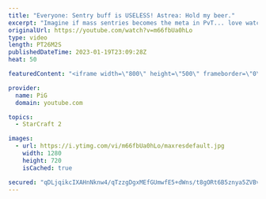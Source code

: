 ```yaml
---
title: "Everyone: Sentry buff is USELESS! Astrea: Hold my beer."
excerpt: "Imagine if mass sentries becomes the meta in PvT... love watching Astrea's creative plays -- 🐷 Second Channel for Learning Resources: https://www.youtube.com/c/PiGRandom 🐷 Third Channel for Daily Pro Casts: https://www.youtube.com/c/PiGCasts -- 🐷 Watch live at https://www.twitch.tv/x5_pig 🐷 Support"
originalUrl: https://youtube.com/watch?v=m66fbUa0hLo
type: video
length: PT26M2S
publishedDateTime: 2023-01-19T23:09:28Z
heat: 50

featuredContent: "<iframe width=\"800\" height=\"500\" frameborder=\"0\" src=\"https://www.youtube.com/embed/m66fbUa0hLo\" allow=\"accelerometer; autoplay; encrypted-media; gyroscope; picture-in-picture\" allowfullscreen></iframe>"

provider:
  name: PiG
  domain: youtube.com

topics:
  - StarCraft 2

images:
  - url: https://i.ytimg.com/vi/m66fbUa0hLo/maxresdefault.jpg
    width: 1280
    height: 720
    isCached: true

secured: "qDLjqikcIXAHnNknw4/qTzzgDgxMEfGUmwfE5+dWns/t8gORt6B5znya5ZVBvJEcKzTIkNlJVwLlGkngAKpdFJebvlP1wk/Z4VvkRscSuS1lSYA5N3quWr98P3Sbl74v7jDtcadZr+ad/SGtuATgR/TrnzqjIhPpOe5I1rpZ2m3NHBOAN2ZwYNxfJXM0KzQy/0MjI75vQBOY3lI/NaD30LkJopHNkwOCaXSwKwy5DnYgjgQziIoD/xuE0w+x0LFRxw79fwQ93+eMWqOPa/eIpGcHDfGcEYLk7uxxjRsbnxKApFU8wdM8ABL8zjcI5HSvuPlBnBXrN5q31JoYH8+STgGu9TxTOjEUUfKzsik9mjZbjHRskUOcPhPXXyvHanTXJpCbp9kbd3YMxpy3G46/mT9SwuijUJUkfwf/vuNKcok=;QhSvT8L+UIYjwSbJlTSM5Q=="
---
```


